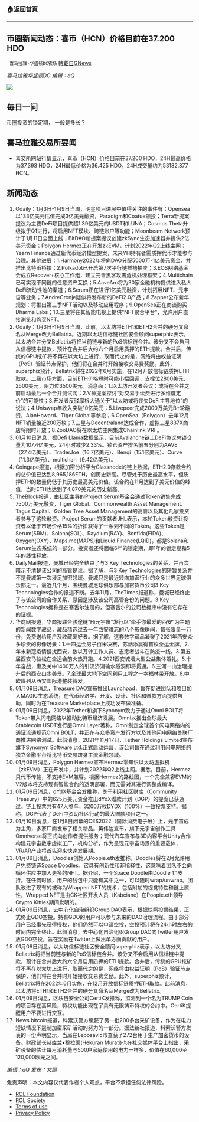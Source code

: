 ###  [:house:返回首頁](https://github.com/ourhimalayas/txt)
---


## 币圈新闻动态：喜币（HCN）价格目前在37.200 HDO
` 喜马拉雅-华盛顿DC农场` [轉載自GNews](https://gnews.org/zh-hans/1842419/)

*喜马拉雅华盛顿DC 编辑：aQ*

![](http://himalayawashingtondc.org/wp-content/uploads/2021/07/ScreenShot-2021-07-31-at-16.20.22@2x.png)



## 每日一问





币圈投资的锁定期， 一般是多长？





## 喜马拉雅交易所要闻





- 喜交所网站行情显示，喜币（HCN）价格目前在37.200 HDO，24H最高价格为37.393 HDO，24H最低价格为36.425 HDO，24H成交量约为53182.877 HCN。






## 新闻动态





1. Odaily：1月3日-1月9日当周，明星项目进展中值得关注的事件有：Opensea以133亿美元估值完成3亿美元融资，Paradigm和Coatue领投；Terra新提案提议为主要DeFi项目提供超1.39亿美元的USDT和LUNA；Cosmos Theta升级拟于Q1进行，将启用NFT模块、跨链账户等功能；Moonbeam Network预计于1月11日全面上线；BitDAO新提案提议创建zkSync生态加速器并提供2亿美元资金；Polygon Hermez正在开发zkEVM，计划2022年Q2上线主网；Yearn Finance通过新代币经济模型提案，未来YFI持有者需质押代币才能参与治理。其他进展：1.Harmony2022年将向DAO分配5000万-1亿美元资金，并推出比特币桥接；2.Polkadot已开启第7次平行链插槽拍卖；3.EOS网络基金会成立Recover+核心工作组，建立完善黑客攻击危机处理框架；4.Multichain已可实现不同链的任意资产互换；5.AaveArc将为30家金融机构提供进入私人DeFi流动性池的渠道；6.Serum正在进行1亿美元融资，计划拓展NFT、元宇宙等业务；7.AndreCronje疑似将发布新的DeFi2.0产品；8.Zapper公布新年规划：将推出第三季NFT活动以及移动应用程序；9.OpenSea正在商谈购买Dharma Labs；10.三星将在其智能电视上提供“NFT聚合平台”，允许用户直接浏览和购买NFT。
2. Odaily：1月3日-1月9日当周，此前，以太坊将ETH1和ETH2合并的硬分叉命名从Merge改为Bellatrix。近期以太坊信标链社区安全顾问superphiz表示，以太坊合并分叉Bellatrix将把当前链与新的PoS信标链合并。该分叉不会启用从信标链中提款，预计在合并后大约六个月启用质押的ETH提款。合并后，传统的GPU挖矿将不再在以太坊上进行，取而代之的是，网络将由权益证明（PoS）验证节点保护，他们将在合并时开始接收交易费奖励。此外，superphiz预计，Bellatrix将在2022年6月实施，在12月开放信标链质押ETH取款。二级市场方面，目前ETH价格短时可能小幅回调，支撑位2800美元、2500美元，阻力位3500美元。消息面：1.以太坊开发者会议：或将在合并之前启动最后一个合并测试网；2.V神提案探讨“对交易手续费进行多维度定价”的可能性；3.开发者反驳摩根大通关于“以太坊或将丧失DeFi主导地位”的说法；4.Uniswap年收入突破10亿美元；5.Livepeer完成2000万美元B+轮融资，AlanHoward、Tiger Global等参投；6.OpenSea（Polygon）去年12月NFT销量接近200万枚；7.三星与Decentraland达成合作，虚拟三星837X商店将限时开放；8.ZooDAO将在以太坊主网集成Chainlink VRF。
3. 01月10日消息，据Defi Llama数据显示，目前Avalanche链上DeFi协议总锁仓量为107.4亿美元，24小时减少2.33%。锁仓资产排名前五分别为AAVE（27.4亿美元）、TraderJoe（16.7亿美元）、Benqi（15.1亿美元）、Curve（11.3亿美元）、multichan（9.42亿美元）。
4. Coingape报道，根据加密分析平台Glassnode的链上数据，ETH2.0存款合约的总价值已达到8,965,186ETH，创历史新高。尽管处于历史最高水平，但质押ETH的数量仍低于其历史最高美元价值。该合约在11月达到了美元价值的峰值，当时ETH也达到了4,870美元的历史新高。
5. TheBlock报道，由社区主导的Project Serum基金会通过Token销售完成7500万美元融资，Tiger Global、Commonwealth Asset Management、Tagus Capital、Golden Tree Asset Management的高管以及其他几家投资者参与了这轮融资。Project Serum的贡献者JHL表示，本轮Token融资让投资者以低于市场价格15%的折扣获得了一系列不同的Token。这些Token是Serum(SRM)、Solana(SOL)、Raydium(RAY)、Bonfida(FIDA)、Oxygen(OXY)、Maps.me(MAPS)和Liquid Finance(LQID)，都是Solana和Serum生态系统的一部分。投资者还将面临6年的锁定期，即1年的锁定期和5年的线性释放。
6. DailyMail报道，曼城已经完全结束了与3 Key Technologies的关系，并再次暗示不清楚该公司的高管是谁。据了解，与3 Key Technologies的短暂关系并不是曼城第一次涉足加密领域。曼城只是最近转向加密行业的众多世界足球俱乐部之一。最近几个月，围绕曼城足球俱乐部与加密货币公司3 Key Technologies合作的报道不断。去年11月，TheTimes报道称，曼城已经终止了与该公司的合作关系，原因是涉及该公司高管身份的问题。3 Key Technologies据称是在塞舌尔注册的，但塞舌尔的公司数据库中没有它存在的证据。
7. 华商网报道，华商报联合骏途链“Hi元宇宙”发行以“牵手你最爱的西安”为主题的新闻数字藏品，藏品精选过去一年西安难忘的八个影像瞬间，每张限量一万份，免费送给用户及收藏爱好者。据了解，这套数字藏品凝聚了2021年西安众多珍贵的影像场景：1.十四运会男子百米决赛，苏炳添赢得首枚全运金牌。2.年末新冠疫情侵扰西安，数以万计工作人员、志愿者战斗在防疫一线。3.第五届西安马拉松在全运会前火热开跑。4.2021西安城墙大型公益集体婚礼。5.十年奋战，惠及关中1400万人的引汉济渭输水隧洞即将贯通。6.三河一山治理提升后的西安山水美景。7.全球最大地下空间利用工程之一幸福林带开放。8.中欧班列从西安国际港整装待发。
8. 01月09日消息，Treasure DAO宣布推出Launchpad，旨在促进团队和项目加入MAGIC生态系统，在代币经济学、开发、设计、社区和赠款方面提供帮助，同时为在Treasure Marketplace上成功发布做准备。
9. 01月09日消息，2022年Tether和旗下Synonym致力于通过Omni BOLT将Token带入闪电网络以推动比特币经济发展。Omni以推出全球最大Stablecoin USDT发行层Omni Layer著称。Omni制定全球首个闪电网络内的通证流通规范Omni BOLT，并正在与众多资产发行方以及其他闪电网络关联厂商推进网络测试。此前消息，2021年11月17日，Tether Holdings Limited宣布旗下Synonym Software Ltd.正式启动运营，该公司旨在通过利用闪电网络的独立金融平台将比特币交易跻身主流金融领域。
10. 01月09日消息，Polygon Hermez宣布Hermez零知识以太坊虚拟机（zkEVM）正在开发中，并计划2022年Q2上线主网。据悉，目前，Hermez只代币传输，不支持EVM兼容。根据Hermez的路线图，一个完全兼容EVM的V2版本将支持现有智能合约的透明部署，而无需对其进行调整或编译。
11. 01月09日消息，dYdX基金会发推称，关于利用社区财库（Community Treasury）中的625万美元资金推出dYdX赠款计划（DGP）的提案已获通过。链上投票共有47人参与，3200万枚DYDX（100%）一致投票支持。据称，DGP代表了DeFi中资助社区行动的最大赠款项目之一。
12. 01月10日消息，在1月8日闭幕的CES2022（国际消费电子展）上，元宇宙成为主角，多家厂商发布了相关新品。英伟达宣布，旗下元宇宙创作工具Omniverse将正式向创作者提供服务；现代汽车宣布与3D内容平台Unity合作构建元宇宙数字虚拟工厂。机构分析，作为呈现元宇宙场景的重要载体，VR/AR产业将首先迎来快速发展期。
13. 01月09日消息，Doodles创始人Poopie.eth发推称，Doodles将在2月允许用户免费铸造Space Doodles。它具有创新性和非稀释性，这意味着团队不会向循环供应中加入更多的NFT。据介绍，一个Space Doodle由Doodle 1:1支持。在任何时候，用户的钱包中只能有其中之一，可以随时wrap/unwrap。团队改进了现有的被称为Wrapped NFT的技术，包括附加的视觉特性和链上属性，Wrapped NFT是由CK社区开发人员（Kabciane）在Poopie.eth领导Crypto Kitties期间发明的。
14. 01月09日消息，去中心化自治组织Group DAO表示，根据快照投票结果，正式终止GDO空投。持有GDO的用户可以参与未来的DAO治理流程。由于部分用户已经事先获得授权，他们仍然可以申请空投，空投预计将在24小时左右的时间内完全终止。此前消息，去中心化自治组织Group DAO向Twitter用户发放GDO空投，旨在奖励在Twitter上做出单方面贡献的用户。
15. 01月09日消息，以太坊信标链社区安全顾问superphiz表示，以太坊分叉Bellatrix将把当前链与新的PoS信标链合并。该分叉不会启用从信标链中提款，预计在合并后大约六个月启用质押的ETH提款。合并后，传统的GPU挖矿将不再在以太坊上进行，取而代之的是，网络将由权益证明（PoS）验证节点保护，他们将在合并时开始接收交易费奖励。此外，superphiz预计，Bellatrix将在2022年6月实施，在12月开放信标链质押ETH取款。此前消息，以太坊将ETH1和ETH2合并的硬分叉命名从Merge改为Bellatrix。
16. 01月09日消息，区块链安全公司CertiK发推称，监测到一个名为TRUMP Coin的项目存在高风险，特权功能出现在了具有无限铸币特权的合约中。CertiK提醒用户不要进行交互。
17. News.bitcoin报道，科索沃警方缴获了另一批200多台采矿设备，作为在电力短缺情况下遏制加密采矿活动的努力的一部分。据法新社报道，科索沃警方发表的一份声明显示，当局在Leposavic市查获了272台用于生产加密货币的设备。财政部长赫库兰•穆拉蒂(Hekuran Murati)也在社交媒体平台上指出，采矿设备的估计每月消耗量与500户家庭使用的电力一样多，价值在60,000至120,000欧元之间。





*编辑：aQ
发布：文顾*


 
 

免责声明：本文内容仅代表作者个人观点，平台不承担任何法律风险。

- [ROL Foundation](https://rolfoundation.org/)
- [ROL Society](https://rolsociety.org/)
- [Terms of use](https://gnews.org/terms-of-use-3/)
- [Privacy Policy](https://gnews.org/privacy-policy/)

